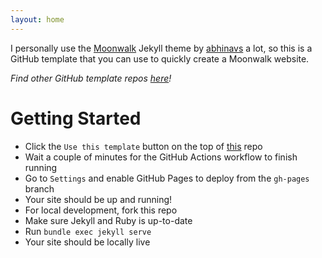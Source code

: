 ```yaml
---
layout: home
---
```

I personally use the [Moonwalk](https://github.com/abhinavs/moonwalk) Jekyll theme by [abhinavs](https://github.com/abhinavs) a lot, so this is a GitHub template that you can use to quickly create a Moonwalk website.

*Find other GitHub template repos [here](https://github.com/Zo-Bro-23/templates)!*

# Getting Started
- Click the `Use this template` button on the top of [this](https://github.com/Zo-Bro-23/moonwalk-template) repo
- Wait a couple of minutes for the GitHub Actions workflow to finish running
- Go to `Settings` and enable GitHub Pages to deploy from the `gh-pages` branch
- Your site should be up and running!
- For local development, fork this repo
- Make sure Jekyll and Ruby is up-to-date
- Run `bundle exec jekyll serve`
- Your site should be locally live
